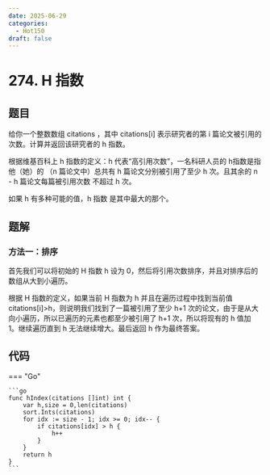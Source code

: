 ```yaml
---
date: 2025-06-29
categories:
  - Hot150
draft: false
---
```


# 274. H 指数

## 题目 

给你一个整数数组 citations ，其中 citations[i] 表示研究者的第 i 篇论文被引用的次数。计算并返回该研究者的 h 指数。

根据维基百科上 h 指数的定义：h 代表“高引用次数”，一名科研人员的 h指数是指他（她）的 （n 篇论文中）总共有 h 篇论文分别被引用了至少 h 次。且其余的 n - h 篇论文每篇被引用次数 不超过 h 次。

如果 h 有多种可能的值，h 指数 是其中最大的那个。

<!-- more -->

## 题解

### 方法一：排序
首先我们可以将初始的 H 指数 h 设为 0，然后将引用次数排序，并且对排序后的数组从大到小遍历。

根据 H 指数的定义，如果当前 H 指数为 h 并且在遍历过程中找到当前值 citations[i]>h，则说明我们找到了一篇被引用了至少 h+1 次的论文，由于是从大向小遍历，所以已遍历的元素也都至少被引用了 h+1 次，所以将现有的 h 值加 1。继续遍历直到 h 无法继续增大。最后返回 h 作为最终答案。

## 代码

=== "Go"

    ```go
    func hIndex(citations []int) int {
        var h,size = 0,len(citations)
        sort.Ints(citations)
        for idx := size - 1; idx >= 0; idx-- {
            if citations[idx] > h {
                h++
            }
        }
        return h
    }
    ```
